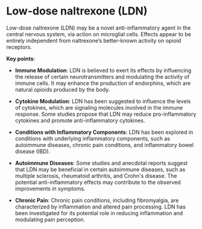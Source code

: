 [//]: # (source: ?)
[//]: # (abbr: LDN)
[//]: # (tags: antiinflammatories medications)

# Low-dose naltrexone (LDN)

Low-dose naltrexone (LDN) may be a novel anti-inflammatory agent in the central nervous system, via action on microglial cells. Effects appear to be entirely independent from naltrexone’s better-known activity on opioid receptors.

**Key points**:

* **Immune Modulation**: LDN is believed to exert its effects by influencing the release of certain neurotransmitters and modulating the activity of immune cells. It may enhance the production of endorphins, which are natural opioids produced by the body.

* **Cytokine Modulation**: LDN has been suggested to influence the levels of cytokines, which are signaling molecules involved in the immune response. Some studies propose that LDN may reduce pro-inflammatory cytokines and promote anti-inflammatory cytokines.

* **Conditions with Inflammatory Components**: LDN has been explored in conditions with underlying inflammatory components, such as autoimmune diseases, chronic pain conditions, and inflammatory bowel disease (IBD).

* **Autoimmune Diseases**: Some studies and anecdotal reports suggest that LDN may be beneficial in certain autoimmune diseases, such as multiple sclerosis, rheumatoid arthritis, and Crohn's disease. The potential anti-inflammatory effects may contribute to the observed improvements in symptoms.

* **Chronic Pain**: Chronic pain conditions, including fibromyalgia, are characterized by inflammation and altered pain processing. LDN has been investigated for its potential role in reducing inflammation and modulating pain perception.

